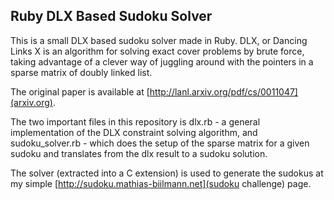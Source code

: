 Ruby DLX Based Sudoku Solver
----------------------------

This is a small DLX based sudoku solver made in Ruby. DLX, or Dancing Links X is an algorithm for solving exact cover problems by brute force, taking advantage of a clever way of juggling around with the pointers in a sparse matrix of doubly linked list.

The original paper is available at [http://lanl.arxiv.org/pdf/cs/0011047](arxiv.org).

The two important files in this repository is dlx.rb - a general implementation of the DLX constraint solving algorithm, and sudoku_solver.rb - which does the setup of the sparse matrix for a given sudoku and translates from the dlx result to a sudoku solution.

The solver (extracted into a C extension) is used to generate the sudokus at my simple [http://sudoku.mathias-biilmann.net](sudoku challenge) page.
